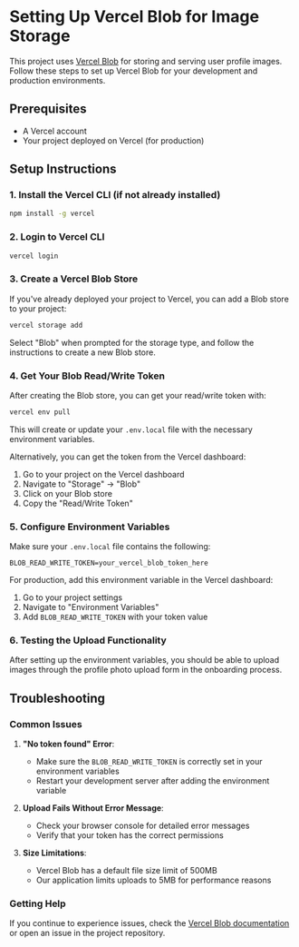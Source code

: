 # Setting Up Vercel Blob for Image Storage

This project uses [Vercel Blob](https://vercel.com/docs/storage/vercel-blob) for storing and serving user profile images. Follow these steps to set up Vercel Blob for your development and production environments.

## Prerequisites

- A Vercel account
- Your project deployed on Vercel (for production)

## Setup Instructions

### 1. Install the Vercel CLI (if not already installed)

```bash
npm install -g vercel
```

### 2. Login to Vercel CLI

```bash
vercel login
```

### 3. Create a Vercel Blob Store

If you've already deployed your project to Vercel, you can add a Blob store to your project:

```bash
vercel storage add
```

Select "Blob" when prompted for the storage type, and follow the instructions to create a new Blob store.

### 4. Get Your Blob Read/Write Token

After creating the Blob store, you can get your read/write token with:

```bash
vercel env pull
```

This will create or update your `.env.local` file with the necessary environment variables.

Alternatively, you can get the token from the Vercel dashboard:

1. Go to your project on the Vercel dashboard
2. Navigate to "Storage" → "Blob"
3. Click on your Blob store
4. Copy the "Read/Write Token"

### 5. Configure Environment Variables

Make sure your `.env.local` file contains the following:

```
BLOB_READ_WRITE_TOKEN=your_vercel_blob_token_here
```

For production, add this environment variable in the Vercel dashboard:

1. Go to your project settings
2. Navigate to "Environment Variables"
3. Add `BLOB_READ_WRITE_TOKEN` with your token value

### 6. Testing the Upload Functionality

After setting up the environment variables, you should be able to upload images through the profile photo upload form in the onboarding process.

## Troubleshooting

### Common Issues

1. **"No token found" Error**:
   - Make sure the `BLOB_READ_WRITE_TOKEN` is correctly set in your environment variables
   - Restart your development server after adding the environment variable

2. **Upload Fails Without Error Message**:
   - Check your browser console for detailed error messages
   - Verify that your token has the correct permissions

3. **Size Limitations**:
   - Vercel Blob has a default file size limit of 500MB
   - Our application limits uploads to 5MB for performance reasons

### Getting Help

If you continue to experience issues, check the [Vercel Blob documentation](https://vercel.com/docs/storage/vercel-blob) or open an issue in the project repository. 